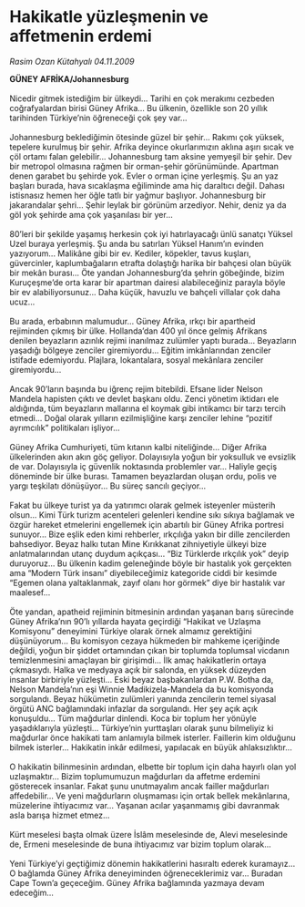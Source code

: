 # Hakikatle yüzleşmenin ve affetmenin erdemi

*Rasim Ozan Kütahyalı 04.11.2009*

<div class="taraf_structure_2col_1zq">
<div class="margen_n">



 <p><b>GÜNEY AFRİKA/Johannesburg</b> <br/><br/>Nicedir gitmek istediğim bir ülkeydi... Tarihi en çok merakımı cezbeden coğrafyalardan birisi Güney Afrika... Bu ülkenin, özellikle son 20 yıllık tarihinden Türkiye’nin öğreneceği çok şey var... <br/><br/>Johannesburg beklediğimin ötesinde güzel bir şehir... Rakımı çok yüksek, tepelere kurulmuş bir şehir. Afrika deyince okurlarımızın aklına aşırı sıcak ve çöl ortamı falan gelebilir... Johannesburg tam aksine yemyeşil bir şehir. Dev bir metropol olmasına rağmen bir orman-şehir görünümünde. Apartman denen garabet bu şehirde yok. Evler o orman içine yerleşmiş. Şu an yaz başları burada, hava sıcaklaşma eğiliminde ama hiç daraltıcı değil. Dahası istisnasız hemen her öğle tatlı bir yağmur başlıyor. Johannesburg bir jakarandalar şehri... Şehir leylak bir görünüm arzediyor. Nehir, deniz ya da göl yok şehirde ama çok yaşanılası bir yer... <br/><br/>80’leri bir şekilde yaşamış herkesin çok iyi hatırlayacağı ünlü sanatçı Yüksel Uzel buraya yerleşmiş. Şu anda bu satırları Yüksel Hanım’ın evinden yazıyorum... Malikâne gibi bir ev. Kediler, köpekler, tavus kuşları, güvercinler, kaplumbağaların etrafta dolaştığı harika bir bahçesi olan büyük bir mekân burası... Öte yandan Johannesburg’da şehrin göbeğinde, bizim Kuruçeşme’de orta karar bir apartman dairesi alabileceğiniz parayla böyle bir ev alabiliyorsunuz... Daha küçük, havuzlu ve bahçeli villalar çok daha ucuz... <br/><br/>Bu arada, erbabının malumudur... Güney Afrika, ırkçı bir apartheid rejiminden çıkmış bir ülke. Hollanda’dan 400 yıl önce gelmiş Afrikans denilen beyazların azınlık rejimi inanılmaz zulümler yaptı burada... Beyazların yaşadığı bölgeye zenciler giremiyordu... Eğitim imkânlarından zenciler istifade edemiyordu. Plajlara, lokantalara, sosyal mekânlara zenciler giremiyordu... <br/><br/>Ancak 90’ların başında bu iğrenç rejim bitebildi. Efsane lider Nelson Mandela hapisten çıktı ve devlet başkanı oldu. Zenci yönetim iktidarı ele aldığında, tüm beyazların mallarına el koymak gibi intikamcı bir tarzı tercih etmedi... Doğal olarak yılların ezilmişliğine karşı zenciler lehine “pozitif ayrımcılık” politikaları işliyor... <br/><br/>Güney Afrika Cumhuriyeti, tüm kıtanın kalbi niteliğinde... Diğer Afrika ülkelerinden akın akın göç geliyor. Dolayısıyla yoğun bir yoksulluk ve evsizlik de var. Dolayısıyla iç güvenlik noktasında problemler var... Haliyle geçiş döneminde bir ülke burası. Tamamen beyazlardan oluşan ordu, polis ve yargı teşkilatı dönüşüyor... Bu süreç sancılı geçiyor... <br/><br/>Fakat bu ülkeye turist ya da yatırımcı olarak gelmek isteyenler müsterih olsun... Kimi Türk turizm acenteleri gelenleri kendine sıkı sıkıya bağlamak ve özgür hareket etmelerini engellemek için abartılı bir Güney Afrika portresi sunuyor... Bize eşlik eden kimi rehberler, ırkçılığa yakın bir dille zencilerden bahsediyor. Beyaz halkı tutan Mine Kırıkkanat zihniyetiyle ülkeyi bize anlatmalarından utanç duydum açıkçası... “Biz Türklerde ırkçılık yok” deyip duruyoruz... Bu ülkenin kadim geleneğinde böyle bir hastalık yok gerçekten ama “Modern Türk insanı” diyebileceğimiz kategoride ciddi bir kesimde “Egemen olana yaltaklanmak, zayıf olanı hor görmek” diye bir hastalık var maalesef... <br/><br/>Öte yandan, apatheid rejiminin bitmesinin ardından yaşanan barış sürecinde Güney Afrika’nın 90’lı yıllarda hayata geçirdiği “Hakikat ve Uzlaşma Komisyonu” deneyimini Türkiye olarak örnek almamız gerektiğini düşünüyorum... Bu komisyon cezaya hükmeden bir mahkeme içeriğinde değildi, yoğun bir şiddet ortamından çıkan bir toplumda toplumsal vicdanın temizlenmesini amaçlayan bir girişimdi... İlk amaç hakikatlerin ortaya çıkmasıydı. Halka ve medyaya açık bir salonda, en yüksek düzeyden insanlar birbiriyle yüzleşti... Eski beyaz başbakanlardan P.W. Botha da, Nelson Mandela’nın eşi Winnie Madikizela-Mandela da bu komisyonda sorgulandı. Beyaz hükümetin zulümleri yanında zencilerin temel siyasal örgütü ANC bağlamındaki infazlar da sorgulandı. Her şey açık açık konuşuldu... Tüm mağdurlar dinlendi. Koca bir toplum her yönüyle yaşadıklarıyla yüzleşti... Türkiye’nin yurttaşları olarak şunu bilmeliyiz ki mağdurlar önce hakikati tam anlamıyla bilmek isterler. Faillerin kim olduğunu bilmek isterler... Hakikatin inkâr edilmesi, yapılacak en büyük ahlaksızlıktır... <br/><br/>O hakikatin bilinmesinin ardından, elbette bir toplum için daha hayırlı olan yol uzlaşmaktır... Bizim toplumumuzun mağdurları da affetme erdemini gösterecek insanlar. Fakat şunu unutmayalım ancak failler mağdurları affedebilir... Ve yeni mağdurların oluşmaması için ortak bellek mekânlarına, müzelerine ihtiyacımız var... Yaşanan acılar yaşanmamış gibi davranmak asla barışa hizmet etmez... <br/><br/>Kürt meselesi başta olmak üzere İslâm meselesinde de, Alevi meselesinde de, Ermeni meselesinde de buna ihtiyacımız var bizim toplum olarak... <br/><br/>Yeni Türkiye’yi geçtiğimiz dönemin hakikatlerini hasıraltı ederek kuramayız... O bağlamda Güney Afrika deneyiminden öğreneceklerimiz var... Buradan Cape Town’a geçeceğim. Güney Afrika bağlamında yazmaya devam edeceğim...</p>
<br/>
<br/>
<br/>



<br/>


<div id="taraf_not">
</div>

</div>


</div>
